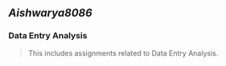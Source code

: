 ## **_Aishwarya8086_**
### **Data Entry Analysis**
>This includes assignments related to Data Entry Analysis.

